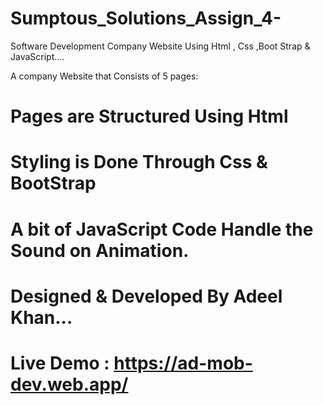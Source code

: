 # Sumptous_Solutions_Assign_4-
Software Development Company Website Using Html , Css ,Boot Strap &amp; JavaScript....

A company Website that Consists of 5 pages: 
# Pages are Structured Using Html
# Styling is Done Through Css & BootStrap
# A bit of JavaScript Code Handle the Sound on Animation.

# Designed & Developed By Adeel Khan...
# Live Demo : https://ad-mob-dev.web.app/
